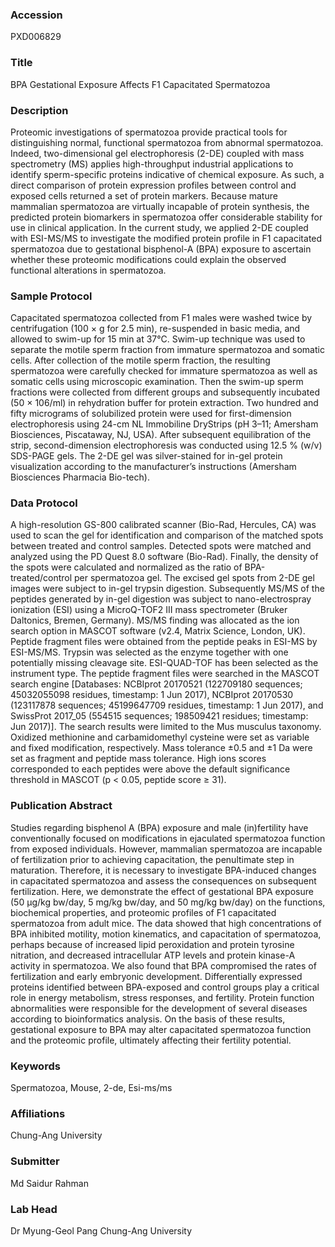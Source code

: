 ### Accession
PXD006829

### Title
BPA Gestational Exposure Affects F1 Capacitated Spermatozoa

### Description
Proteomic investigations of spermatozoa provide practical tools for distinguishing normal, functional spermatozoa from abnormal spermatozoa. Indeed, two-dimensional gel electrophoresis (2-DE) coupled with mass spectrometry (MS) applies high-throughput industrial applications to identify sperm-specific proteins indicative of chemical exposure. As such, a direct comparison of protein expression profiles between control and exposed cells returned a set of protein markers. Because mature mammalian spermatozoa are virtually incapable of protein synthesis, the predicted protein biomarkers in spermatozoa offer considerable stability for use in clinical application. In the current study, we applied 2-DE coupled with ESI-MS/MS to investigate the modified protein profile in F1 capacitated spermatozoa due to gestational bisphenol-A (BPA) exposure to ascertain whether these proteomic modifications could explain the observed functional alterations in spermatozoa.

### Sample Protocol
Capacitated spermatozoa collected from F1 males were washed twice by centrifugation (100 × g for 2.5 min), re-suspended in basic media, and allowed to swim-up for 15 min at 37°C. Swim-up technique was used to separate the motile sperm fraction from immature spermatozoa and somatic cells. After collection of the motile sperm fraction, the resulting spermatozoa were carefully checked for immature spermatozoa as well as somatic cells using microscopic examination. Then the swim-up sperm fractions were collected from different groups and subsequently incubated (50 × 106/ml) in rehydration buffer for protein extraction. Two hundred and fifty micrograms of solubilized protein were used for first-dimension electrophoresis using 24-cm NL Immobiline DryStrips (pH 3–11; Amersham Biosciences, Piscataway, NJ, USA). After subsequent equilibration of the strip, second-dimension electrophoresis was conducted using 12.5 % (w/v) SDS-PAGE gels. The 2-DE gel was silver-stained for in-gel protein visualization according to the manufacturer’s instructions (Amersham Biosciences Pharmacia Bio-tech).

### Data Protocol
A high-resolution GS-800 calibrated scanner (Bio-Rad, Hercules, CA) was used to scan the gel for identification and comparison of the matched spots between treated and control samples. Detected spots were matched and analyzed using the PD Quest 8.0 software (Bio-Rad). Finally, the density of the spots were calculated and normalized as the ratio of BPA-treated/control per spermatozoa gel. The excised gel spots from 2-DE gel images were subject to in-gel trypsin digestion. Subsequently MS/MS of the peptides generated by in-gel digestion was subject to nano-electrospray ionization (ESI) using a MicroQ-TOF2 III mass spectrometer (Bruker Daltonics, Bremen, Germany). MS/MS finding was allocated as the ion search option in MASCOT software (v2.4, Matrix Science, London, UK). Peptide fragment files were obtained from the peptide peaks in ESI-MS by ESI-MS/MS. Trypsin was selected as the enzyme together with one potentially missing cleavage site. ESI-QUAD-TOF has been selected as the instrument type. The peptide fragment files were searched in the MASCOT search engine [Databases: NCBIprot 20170521 (122709180 sequences; 45032055098 residues, timestamp: 1 Jun 2017), NCBIprot 20170530 (123117878 sequences; 45199647709 residues, timestamp: 1 Jun 2017), and SwissProt 2017_05 (554515 sequences; 198509421 residues; timestamp: Jun 2017)]. The search results were limited to the Mus musculus taxonomy. Oxidized methionine and carbamidomethyl cysteine were set as variable and fixed modification, respectively. Mass tolerance ±0.5 and ±1 Da were set as fragment and peptide mass tolerance. High ions scores corresponded to each peptides were above the default significance threshold in MASCOT (p < 0.05, peptide score ≥ 31).

### Publication Abstract
Studies regarding bisphenol A (BPA) exposure and male (in)fertility have conventionally focused on modifications in ejaculated spermatozoa function from exposed individuals. However, mammalian spermatozoa are incapable of fertilization prior to achieving capacitation, the penultimate step in maturation. Therefore, it is necessary to investigate BPA-induced changes in capacitated spermatozoa and assess the consequences on subsequent fertilization. Here, we demonstrate the effect of gestational BPA exposure (50 &#x3bc;g/kg bw/day, 5 mg/kg bw/day, and 50 mg/kg bw/day) on the functions, biochemical properties, and proteomic profiles of F1 capacitated spermatozoa from adult mice. The data showed that high concentrations of BPA inhibited motility, motion kinematics, and capacitation of spermatozoa, perhaps because of increased lipid peroxidation and protein tyrosine nitration, and decreased intracellular ATP levels and protein kinase-A activity in spermatozoa. We also found that BPA compromised the rates of fertilization and early embryonic development. Differentially expressed proteins identified between BPA-exposed and control groups play a critical role in energy metabolism, stress responses, and fertility. Protein function abnormalities were responsible for the development of several diseases according to bioinformatics analysis. On the basis of these results, gestational exposure to BPA may alter capacitated spermatozoa function and the proteomic profile, ultimately affecting their fertility potential.

### Keywords
Spermatozoa, Mouse, 2-de, Esi-ms/ms

### Affiliations
Chung-Ang University

### Submitter
Md Saidur Rahman

### Lab Head
Dr Myung-Geol Pang
Chung-Ang University


